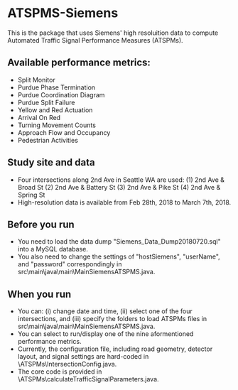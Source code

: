 # ATSPMS-Siemens
This is the package that uses Siemens' high resoluition data to compute Automated Traffic Signal Performance Measures (ATSPMs). 

## Available performance metrics:
- Split Monitor
- Purdue Phase Termination
- Purdue Coordination Diagram
- Purdue Split Failure
- Yellow and Red Actuation
- Arrival On Red
- Turning Movement Counts
- Approach Flow and Occupancy
- Pedestrian Activities

## Study site and data
- Four intersections along 2nd Ave in Seattle WA are used: 
(1) 2nd Ave & Broad St
(2) 2nd Ave & Battery St
(3) 2nd Ave & Pike St
(4) 2nd Ave & Spring St
- High-resolution data is available from Feb 28th, 2018 to March 7th, 2018.

## Before you run
- You need to load the data dump "Siemens_Data_Dump20180720.sql" into a MySQL database. 
- You also need to change the settings of "hostSiemens", "userName", and "password" correspondingly 
in src\main\java\main\MainSiemensATSPMS.java. 


## When you run
- You can: (i) change date and time, (ii) select one of the four intersections, and (iii) specify
the folders to load ATSPMs files in src\main\java\main\MainSiemensATSPMS.java.
- You can select to run/display one of the nine aformentioned performance metrics.
- Currently, the configuration file, including road geometry, detector layout, and signal settings are hard-coded
 in \ATSPMs\IntersectionConfig.java.
- The core code is provided in \ATSPMs\calculateTrafficSignalParameters.java.